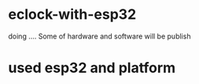 # eclock-with-esp32
doing ....
Some of hardware and software will be publish
# used esp32 and platform

